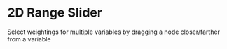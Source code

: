 # 2D Range Slider

Select weightings for multiple variables by dragging a node closer/farther from a variable
